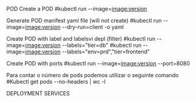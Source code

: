 POD
Create a POD
#kubectl run <image-name> --image=<image:version>

Generate POD manifest yaml file (will not create)
#kubectl run <image-name> --image=<image:version> --dry-run=client -o yaml

Create POD with label and labelsvi depl  (filter)
#kubectl run <image-name> --image=<image:version> --labels="tier=db"
#kubectl run <image-name> --image=<image:version> --labels="env=prd","tier=frontend"

Create POD with ports
#kubectl run <image-name> --image=<image:version> --port=8080

Para contar o número de pods podemos utilizar o seguinte comando
#Kubectl get pods --no-headers | wc -l


DEPLOYMENT
SERVICES


